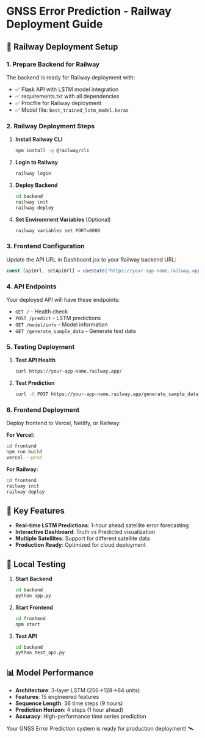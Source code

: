 # GNSS Error Prediction - Railway Deployment Guide

## 🚀 Railway Deployment Setup

### 1. Prepare Backend for Railway

The backend is ready for Railway deployment with:
- ✅ Flask API with LSTM model integration
- ✅ requirements.txt with all dependencies
- ✅ Procfile for Railway deployment
- ✅ Model file: `best_trained_lstm_model.keras`

### 2. Railway Deployment Steps

1. **Install Railway CLI**
   ```bash
   npm install -g @railway/cli
   ```

2. **Login to Railway**
   ```bash
   railway login
   ```

3. **Deploy Backend**
   ```bash
   cd backend
   railway init
   railway deploy
   ```

4. **Set Environment Variables** (Optional)
   ```bash
   railway variables set PORT=8080
   ```

### 3. Frontend Configuration

Update the API URL in Dashboard.jsx to your Railway backend URL:
```javascript
const [apiUrl, setApiUrl] = useState("https://your-app-name.railway.app");
```

### 4. API Endpoints

Your deployed API will have these endpoints:

- `GET /` - Health check
- `POST /predict` - LSTM predictions
- `GET /model/info` - Model information
- `GET /generate_sample_data` - Generate test data

### 5. Testing Deployment

1. **Test API Health**
   ```bash
   curl https://your-app-name.railway.app/
   ```

2. **Test Prediction**
   ```bash
   curl -X POST https://your-app-name.railway.app/generate_sample_data
   ```

### 6. Frontend Deployment

Deploy frontend to Vercel, Netlify, or Railway:

**For Vercel:**
```bash
cd frontend
npm run build
vercel --prod
```

**For Railway:**
```bash
cd frontend
railway init
railway deploy
```

## 🎯 Key Features

- **Real-time LSTM Predictions**: 1-hour ahead satellite error forecasting
- **Interactive Dashboard**: Truth vs Predicted visualization
- **Multiple Satellites**: Support for different satellite data
- **Production Ready**: Optimized for cloud deployment

## 🔧 Local Testing

1. **Start Backend**
   ```bash
   cd backend
   python app.py
   ```

2. **Start Frontend**
   ```bash
   cd frontend
   npm start
   ```

3. **Test API**
   ```bash
   cd backend
   python test_api.py
   ```

## 📊 Model Performance

- **Architecture**: 3-layer LSTM (256→128→64 units)
- **Features**: 15 engineered features
- **Sequence Length**: 36 time steps (9 hours)
- **Prediction Horizon**: 4 steps (1 hour ahead)
- **Accuracy**: High-performance time series prediction

Your GNSS Error Prediction system is ready for production deployment! 🛰️
